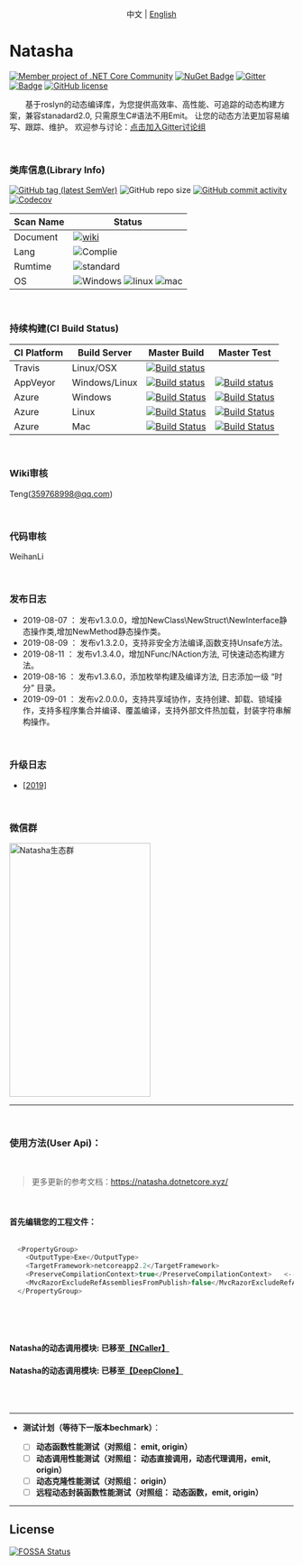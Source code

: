 <p align="center">
  <span>中文</span> |  
  <a href="https://github.com/dotnetcore/natasha/tree/master/lang/english">English</a>
</p>

# Natasha 

[![Member project of .NET Core Community](https://img.shields.io/badge/member%20project%20of-NCC-9e20c9.svg)](https://github.com/dotnetcore)
[![NuGet Badge](https://buildstats.info/nuget/DotNetCore.Natasha?includePreReleases=true)](https://www.nuget.org/packages/DotNetCore.Natasha)
[![Gitter](https://badges.gitter.im/dotnetcore/natasha.svg)](https://gitter.im/dotnetcore/Natasha?utm_source=badge&utm_medium=badge&utm_campaign=pr-badge)
[![Badge](https://img.shields.io/badge/link-996.icu-red.svg)](https://996.icu/#/zh_CN)
[![GitHub license](https://img.shields.io/github/license/dotnetcore/natasha.svg)](https://github.com/dotnetcore/Natasha/blob/master/LICENSE)

&ensp;&ensp;&ensp;&ensp;基于roslyn的动态编译库，为您提供高效率、高性能、可追踪的动态构建方案，兼容stanadard2.0, 只需原生C#语法不用Emit。
让您的动态方法更加容易编写、跟踪、维护。  欢迎参与讨论：[点击加入Gitter讨论组](https://gitter.im/dotnetcore/Natasha)

<br/>

### 类库信息(Library Info)  

[![GitHub tag (latest SemVer)](https://img.shields.io/github/tag/dotnetcore/natasha.svg)](https://github.com/dotnetcore/Natasha/releases) ![GitHub repo size](https://img.shields.io/github/repo-size/dotnetcore/Natasha.svg) [![GitHub commit activity](https://img.shields.io/github/commit-activity/m/dotnetcore/natasha.svg)](https://github.com/dotnetcore/Natasha/commits/master) [![Codecov](https://img.shields.io/codecov/c/github/dotnetcore/natasha.svg)](https://codecov.io/gh/dotnetcore/Natasha)  

| Scan Name | Status |
|--------- |------------- |
| Document | [![wiki](https://img.shields.io/badge/wiki-ch-blue.svg)](https://github.com/dotnetcore/Natasha/wiki) |
| Lang | ![Complie](https://img.shields.io/badge/script-csharp-green.svg)|
| Rumtime | ![standard](https://img.shields.io/badge/platform-standard2.0-blue.svg) | 
| OS | ![Windows](https://img.shields.io/badge/os-windows-black.svg) ![linux](https://img.shields.io/badge/os-linux-black.svg) ![mac](https://img.shields.io/badge/os-mac-black.svg)|   

<br/>  

### 持续构建(CI Build Status)  

| CI Platform | Build Server | Master Build  | Master Test |
|--------- |------------- |---------| --------|
| Travis | Linux/OSX | [![Build status](https://travis-ci.org/dotnetcore/Natasha.svg?branch=master)](https://travis-ci.org/dotnetcore/Natasha) | |
| AppVeyor | Windows/Linux |[![Build status](https://ci.appveyor.com/api/projects/status/5ydt5yvb9lwfqocw?svg=true)](https://ci.appveyor.com/project/NMSAzulX/natasha)|[![Build status](https://img.shields.io/appveyor/tests/NMSAzulX/Natasha.svg)](https://ci.appveyor.com/project/NMSAzulX/natasha)|
| Azure |  Windows |[![Build Status](https://dev.azure.com/NightMoonStudio/Natasha/_apis/build/status/dotnetcore.Natasha?branchName=master&jobName=Windows)](https://dev.azure.com/NightMoonStudio/Natasha/_build/latest?definitionId=3&branchName=master)|[![Build Status](https://img.shields.io/azure-devops/tests/NightMoonStudio/Natasha/3/master.svg)](https://dev.azure.com/NightMoonStudio/Natasha/_build/latest?definitionId=3&branchName=master) |
| Azure |  Linux |[![Build Status](https://dev.azure.com/NightMoonStudio/Natasha/_apis/build/status/dotnetcore.Natasha?branchName=master&jobName=Linux)](https://dev.azure.com/NightMoonStudio/Natasha/_build/latest?definitionId=3&branchName=master)|[![Build Status](https://img.shields.io/azure-devops/tests/NightMoonStudio/Natasha/3/master.svg)](https://dev.azure.com/NightMoonStudio/Natasha/_build/latest?definitionId=3&branchName=master) | 
| Azure |  Mac |[![Build Status](https://dev.azure.com/NightMoonStudio/Natasha/_apis/build/status/dotnetcore.Natasha?branchName=master&jobName=macOS)](https://dev.azure.com/NightMoonStudio/Natasha/_build/latest?definitionId=3&branchName=master)|[![Build Status](https://img.shields.io/azure-devops/tests/NightMoonStudio/Natasha/3/master.svg)](https://dev.azure.com/NightMoonStudio/Natasha/_build/latest?definitionId=3&branchName=master) | 

<br/>    

### Wiki审核

Teng(359768998@qq.com)

<br/>    

### 代码审核

WeihanLi

<br/>    

### 发布日志  

 - 2019-08-07 ： 发布v1.3.0.0，增加NewClass\NewStruct\NewInterface静态操作类,增加NewMethod静态操作类。
 - 2019-08-09 ： 发布v1.3.2.0，支持非安全方法编译,函数支持Unsafe方法。
 - 2019-08-11 ： 发布v1.3.4.0，增加NFunc/NAction方法, 可快速动态构建方法。  
 - 2019-08-16 ： 发布v1.3.6.0，添加枚举构建及编译方法, 日志添加一级 “时分” 目录。 
 - 2019-09-01 ： 发布v2.0.0.0，支持共享域协作，支持创建、卸载、锁域操作，支持多程序集合并编译、覆盖编译，支持外部文件热加载，封装字符串解构操作。  
 
 <br/>  
 
 ### 升级日志
 
 - [[2019]](https://github.com/dotnetcore/Natasha/blob/master/docs/zh/update/2019.md)
  
 <br/>  
 
 ### 微信群  
 
 <img src="https://github.com/dotnetcore/Natasha/blob/master/Image/WeChart.jpg" height="450" width="250" alt="Natasha生态群"/>

 
  <br/>  
 
---------------------  
 <br/>  
 

### 使用方法(User Api)：  

 <br/>  
 
 > 更多更新的参考文档：https://natasha.dotnetcore.xyz/


<br/>    

 
#### 首先编辑您的工程文件：

```C#

  <PropertyGroup>
    <OutputType>Exe</OutputType>
    <TargetFramework>netcoreapp2.2</TargetFramework>
    <PreserveCompilationContext>true</PreserveCompilationContext>   <--- 一定要加上这句话
    <MvcRazorExcludeRefAssembliesFromPublish>false</MvcRazorExcludeRefAssembliesFromPublish> <---- WEB发布一定要加
  </PropertyGroup>
 
```  

<br/>
<br/> 


  #### Natasha的动态调用模块:  已移至[【NCaller】](https://github.com/night-moon-studio/NCaller)
  #### Natasha的动态调用模块:  已移至[【DeepClone】](https://github.com/night-moon-studio/DeepClone)  
  
<br/>
<br/>    


---------------------  


- **测试计划（等待下一版本bechmark）**：
      
     - [ ]  **动态函数性能测试（对照组： emit, origin）**  
     - [ ]  **动态调用性能测试（对照组： 动态直接调用，动态代理调用，emit, origin）**  
     - [ ]  **动态克隆性能测试（对照组： origin）**
     - [ ]  **远程动态封装函数性能测试（对照组： 动态函数，emit, origin）**

---------------------  

## License
[![FOSSA Status](https://app.fossa.io/api/projects/git%2Bgithub.com%2Fdotnetcore%2FNatasha.svg?type=large)](https://app.fossa.io/projects/git%2Bgithub.com%2Fdotnetcore%2FNatasha?ref=badge_large)          
      
     
